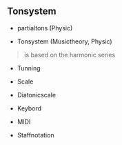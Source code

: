 
## Tonsystem

- partialtons (Physic)

- Tonsystem (Musictheory, Physic)

>is based on the harmonic series

- Tunning

- Scale

- Diatonicscale

- Keybord

- MIDI

- Staffnotation

